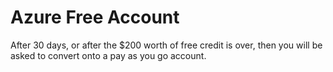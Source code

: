 # Azure Free Account

After 30 days, or after the $200 worth of free credit is over, then you will be asked to convert onto a pay as you go account.